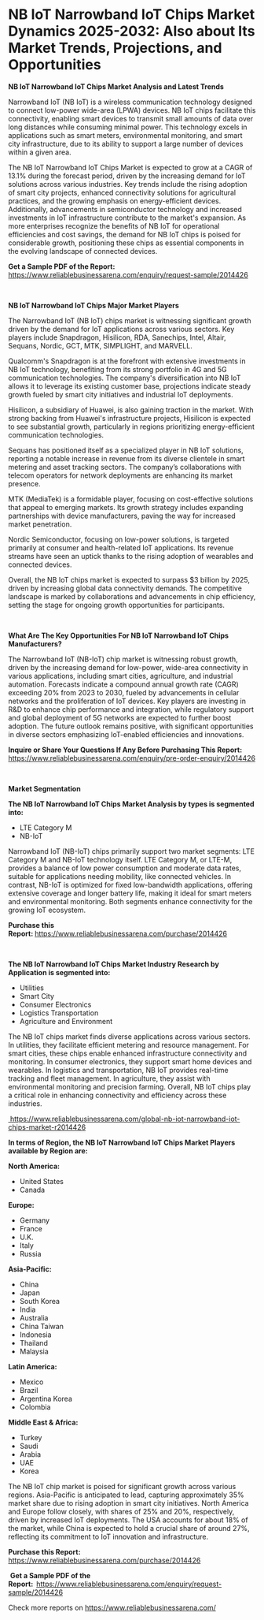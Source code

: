 <p><h1>NB IoT Narrowband IoT Chips Market Dynamics 2025-2032: Also about Its Market Trends, Projections, and Opportunities</h1></p><p><strong>NB IoT Narrowband IoT Chips Market Analysis and Latest Trends</strong></p>
<p><p>Narrowband IoT (NB IoT) is a wireless communication technology designed to connect low-power wide-area (LPWA) devices. NB IoT chips facilitate this connectivity, enabling smart devices to transmit small amounts of data over long distances while consuming minimal power. This technology excels in applications such as smart meters, environmental monitoring, and smart city infrastructure, due to its ability to support a large number of devices within a given area.</p><p>The NB IoT Narrowband IoT Chips Market is expected to grow at a CAGR of 13.1% during the forecast period, driven by the increasing demand for IoT solutions across various industries. Key trends include the rising adoption of smart city projects, enhanced connectivity solutions for agricultural practices, and the growing emphasis on energy-efficient devices. Additionally, advancements in semiconductor technology and increased investments in IoT infrastructure contribute to the market's expansion. As more enterprises recognize the benefits of NB IoT for operational efficiencies and cost savings, the demand for NB IoT chips is poised for considerable growth, positioning these chips as essential components in the evolving landscape of connected devices.</p></p>
<p><strong>Get a Sample PDF of the Report:&nbsp;</strong> <a href="https://www.reliablebusinessarena.com/enquiry/request-sample/2014426?utm_campaign=1990&utm_medium=2&utm_source=Github&utm_content=ia&utm_term=17012025&utm_id=nb-iot-narrowband-iot-chips">https://www.reliablebusinessarena.com/enquiry/request-sample/2014426</a></p>
<p>&nbsp;</p>
<p><strong>NB IoT Narrowband IoT Chips Major Market Players</strong></p>
<p><p>The Narrowband IoT (NB IoT) chips market is witnessing significant growth driven by the demand for IoT applications across various sectors. Key players include Snapdragon, Hisilicon, RDA, Sanechips, Intel, Altair, Sequans, Nordic, GCT, MTK, SIMPLIGHT, and MARVELL.</p><p>Qualcomm's Snapdragon is at the forefront with extensive investments in NB IoT technology, benefiting from its strong portfolio in 4G and 5G communication technologies. The company's diversification into NB IoT allows it to leverage its existing customer base, projections indicate steady growth fueled by smart city initiatives and industrial IoT deployments.</p><p>Hisilicon, a subsidiary of Huawei, is also gaining traction in the market. With strong backing from Huawei's infrastructure projects, Hisilicon is expected to see substantial growth, particularly in regions prioritizing energy-efficient communication technologies.</p><p>Sequans has positioned itself as a specialized player in NB IoT solutions, reporting a notable increase in revenue from its diverse clientele in smart metering and asset tracking sectors. The company’s collaborations with telecom operators for network deployments are enhancing its market presence.</p><p>MTK (MediaTek) is a formidable player, focusing on cost-effective solutions that appeal to emerging markets. Its growth strategy includes expanding partnerships with device manufacturers, paving the way for increased market penetration.</p><p>Nordic Semiconductor, focusing on low-power solutions, is targeted primarily at consumer and health-related IoT applications. Its revenue streams have seen an uptick thanks to the rising adoption of wearables and connected devices.</p><p>Overall, the NB IoT chips market is expected to surpass $3 billion by 2025, driven by increasing global data connectivity demands. The competitive landscape is marked by collaborations and advancements in chip efficiency, setting the stage for ongoing growth opportunities for participants.</p></p>
<p>&nbsp;</p>
<p><strong>What Are The Key Opportunities For NB IoT Narrowband IoT Chips Manufacturers?</strong></p>
<p><p>The Narrowband IoT (NB-IoT) chip market is witnessing robust growth, driven by the increasing demand for low-power, wide-area connectivity in various applications, including smart cities, agriculture, and industrial automation. Forecasts indicate a compound annual growth rate (CAGR) exceeding 20% from 2023 to 2030, fueled by advancements in cellular networks and the proliferation of IoT devices. Key players are investing in R&D to enhance chip performance and integration, while regulatory support and global deployment of 5G networks are expected to further boost adoption. The future outlook remains positive, with significant opportunities in diverse sectors emphasizing IoT-enabled efficiencies and innovations.</p></p>
<p><strong>Inquire or Share Your Questions If Any Before Purchasing This Report:</strong> <a href="https://www.reliablebusinessarena.com/enquiry/pre-order-enquiry/2014426?utm_campaign=1990&utm_medium=2&utm_source=Github&utm_content=ia&utm_term=17012025&utm_id=nb-iot-narrowband-iot-chips">https://www.reliablebusinessarena.com/enquiry/pre-order-enquiry/2014426</a></p>
<p>&nbsp;</p>
<p><strong>Market Segmentation</strong></p>
<p><strong>The NB IoT Narrowband IoT Chips Market Analysis by types is segmented into:</strong></p>
<p><ul><li>LTE Category M</li><li>NB-IoT</li></ul></p>
<p><p>Narrowband IoT (NB-IoT) chips primarily support two market segments: LTE Category M and NB-IoT technology itself. LTE Category M, or LTE-M, provides a balance of low power consumption and moderate data rates, suitable for applications needing mobility, like connected vehicles. In contrast, NB-IoT is optimized for fixed low-bandwidth applications, offering extensive coverage and longer battery life, making it ideal for smart meters and environmental monitoring. Both segments enhance connectivity for the growing IoT ecosystem.</p></p>
<p><strong>Purchase this Report:&nbsp;</strong><a href="https://www.reliablebusinessarena.com/purchase/2014426?utm_campaign=1990&utm_medium=2&utm_source=Github&utm_content=ia&utm_term=17012025&utm_id=nb-iot-narrowband-iot-chips">https://www.reliablebusinessarena.com/purchase/2014426</a></p>
<p>&nbsp;</p>
<p><strong>The NB IoT Narrowband IoT Chips Market Industry Research by Application is segmented into:</strong></p>
<p><ul><li>Utilities</li><li>Smart City</li><li>Consumer Electronics</li><li>Logistics Transportation</li><li>Agriculture and Environment</li></ul></p>
<p><p>The NB IoT chips market finds diverse applications across various sectors. In utilities, they facilitate efficient metering and resource management. For smart cities, these chips enable enhanced infrastructure connectivity and monitoring. In consumer electronics, they support smart home devices and wearables. In logistics and transportation, NB IoT provides real-time tracking and fleet management. In agriculture, they assist with environmental monitoring and precision farming. Overall, NB IoT chips play a critical role in enhancing connectivity and efficiency across these industries.</p></p>
<p><a href="https://www.reliablebusinessarena.com/global-nb-iot-narrowband-iot-chips-market-r2014426?utm_campaign=1990&utm_medium=2&utm_source=Github&utm_content=ia&utm_term=17012025&utm_id=nb-iot-narrowband-iot-chips">&nbsp;https://www.reliablebusinessarena.com/global-nb-iot-narrowband-iot-chips-market-r2014426</a></p>
<p><strong>In terms of Region, the NB IoT Narrowband IoT Chips Market Players available by Region are:</strong></p>
<p>
    <p> <strong> North America: </strong>
        <ul>
            <li>United States</li>
            <li>Canada</li>
        </ul>
        </p> 
    <p> <strong> Europe: </strong>
        <ul>
            <li>Germany</li>
            <li>France</li>
            <li>U.K.</li>
            <li>Italy</li>
            <li>Russia</li>
        </ul>
        </p> 
    <p> <strong> Asia-Pacific: </strong>
        <ul>
            <li>China</li>
            <li>Japan</li>
            <li>South Korea</li>
            <li>India</li>
            <li>Australia</li>
            <li>China Taiwan</li>
            <li>Indonesia</li>
            <li>Thailand</li>
            <li>Malaysia</li>
        </ul>
        </p> 
    <p> <strong> Latin America: </strong>
        <ul>
            <li>Mexico</li>
            <li>Brazil</li>
            <li>Argentina Korea</li>
            <li>Colombia</li>
        </ul>
        </p> 
    <p> <strong> Middle East & Africa: </strong>
        <ul>
            <li>Turkey</li>
            <li>Saudi</li>
            <li>Arabia</li>
            <li>UAE</li>
            <li>Korea</li>
        </ul>
    </p>
    </p>
<p><p>The NB IoT chip market is poised for significant growth across various regions. Asia-Pacific is anticipated to lead, capturing approximately 35% market share due to rising adoption in smart city initiatives. North America and Europe follow closely, with shares of 25% and 20%, respectively, driven by increased IoT deployments. The USA accounts for about 18% of the market, while China is expected to hold a crucial share of around 27%, reflecting its commitment to IoT innovation and infrastructure.</p></p>
<p><strong>Purchase this Report: </strong><a href="https://www.reliablebusinessarena.com/purchase/2014426?utm_campaign=1990&utm_medium=2&utm_source=Github&utm_content=ia&utm_term=17012025&utm_id=nb-iot-narrowband-iot-chips">https://www.reliablebusinessarena.com/purchase/2014426</a></p>
<p>&nbsp;<strong>Get a Sample PDF of the Report:&nbsp;&nbsp;</strong><a href="https://www.reliablebusinessarena.com/enquiry/request-sample/2014426?utm_campaign=1990&utm_medium=2&utm_source=Github&utm_content=ia&utm_term=17012025&utm_id=nb-iot-narrowband-iot-chips">https://www.reliablebusinessarena.com/enquiry/request-sample/2014426</a></p>
<p><strong></strong></p>
<p>Check more reports on <a href="https://www.reliablebusinessarena.com/?utm_campaign=1990&utm_medium=2&utm_source=Github&utm_content=ia&utm_term=17012025&utm_id=nb-iot-narrowband-iot-chips">https://www.reliablebusinessarena.com/</a></p>